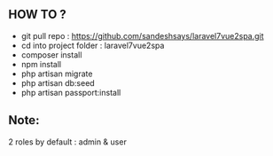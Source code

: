 HOW TO ?
---

- git pull repo : https://github.com/sandeshsays/laravel7vue2spa.git
- cd into project folder : laravel7vue2spa
- composer install
- npm install
- php artisan migrate
- php artisan db:seed
- php artisan passport:install

Note:
----
2 roles by default : admin & user
